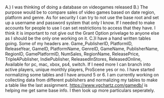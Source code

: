 
A.) I was thinking of doing a database on videogames released
B.) The purpose would be to compare sales of video games based on date region, platform and genre. As for security I can try to not use the base root and set up a username and password system that only I know. If I needed to make accounts for people to use I can set restrictions to access that they have. I think it is important to not give out the Grant Option privelage to anyone else as I should be the only one working on it.
C.)I have a hand written tables going. Some of my headers are. Game_PublisherID, PlatformID, ReleaseYear, GameID, PlatformName, GenreID, GameName, PublisherName, RegionID, GamePlatformID, NumSales, RegionName, ReleasePrice, TripleAPublisher, IndiePublisher, ReleasedInStores, ReleasedOnline, Available for pc, mac, xbox, ps4, switch. If I need more I can branch into active players, unique monthly players, ProScene yes or no. I have started normalizing some tables and I have around 5 or 6. I am currently working on collecting data from different publishers and normalizing my tables to make a table like the last assignment. https://www.vgchartz.com/gamedb/ is helping me get same base info. I then look up more particulars seperately.
